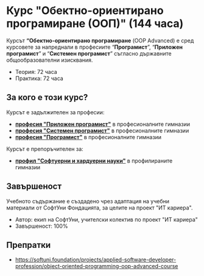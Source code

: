 # Курс "Обектно-ориентирано програмиране (ООП)" (144 часа)

Курсът **“Обектно-ориентирано програмиране** (OOP Advanced) е сред курсовете за напреднали в професиите “**Програмист**”, “**Приложен програмист**” и “**Системен програмист**” съгласно държавните общообразователни изисквания.
 - Теория: 72 часа
 - Практика: 72 часа

## За кого е този курс?

Курсът е задължителен за професии:
 - [**професия "Приложен програмист"**](https://github.com/BG-IT-Edu/School-Programming/tree/main/Courses/Applied-Programmer) в професионалните гимназии
 - [**професия "Системен програмист"**](https://github.com/BG-IT-Edu/School-Programming/tree/main/Courses/System-Programmer) в професионалните гимназии
 - [**професия "Програмист"**](https://github.com/BG-IT-Edu/School-Programming/tree/main/Courses/Programmer) в професионалните гимназии

Курсът е препоръчителен за:
 - [**профил "Софтуерни и хардуерни науки"**](https://github.com/BG-IT-Edu/School-Programming/tree/main/Courses/Software-Sciences) в профилираните гимназии

## Завършеност

Учебното съдържание е създадено чрез адаптация на учебни материали от СофтУни Фондацията, за целите на проект "ИТ кариера".
 - Автор: екип на СофтУни, учителски колектив по проект "ИТ кариера"
 - Завършеност: 100%

## Препратки
 - https://softuni.foundation/projects/applied-software-developer-profession/object-oriented-programming-oop-advanced-course
